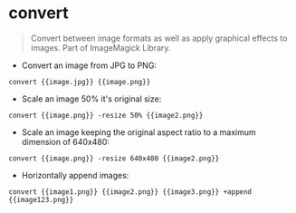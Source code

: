 # convert

> Convert between image formats as well as apply graphical effects to images.
> Part of ImageMagick Library.

- Convert an image from JPG to PNG:

`convert {{image.jpg}} {{image.png}}`

- Scale an image 50% it's original size:

`convert {{image.png}} -resize 50% {{image2.png}}`

- Scale an image keeping the original aspect ratio to a maximum dimension of 640x480:

`convert {{image.png}} -resize 640x480 {{image2.png}}`

- Horizontally append images:

`convert {{image1.png}} {{image2.png}} {{image3.png}} +append {{image123.png}}`
